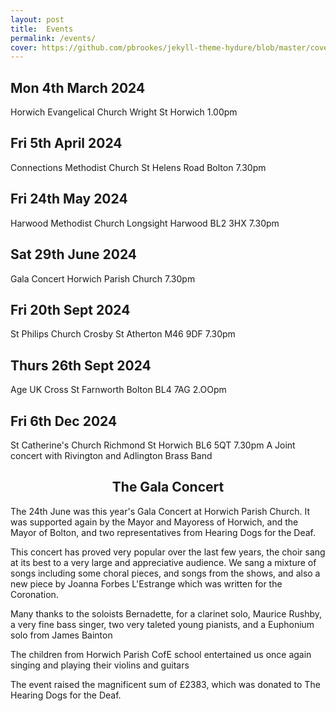 ```yaml
---
layout: post
title:  Events
permalink: /events/
cover: https://github.com/pbrookes/jekyll-theme-hydure/blob/master/cover.jpg?raw=tru
---
```

## Mon 4th March 2024
Horwich Evangelical Church Wright St Horwich 1.00pm

## Fri 5th April 2024
Connections Methodist Church St Helens Road Bolton 7.30pm

## Fri 24th May 2024
Harwood Methodist Church Longsight Harwood BL2 3HX 7.30pm

## Sat 29th June 2024
Gala Concert Horwich Parish Church 7.30pm

## Fri 20th Sept 2024
St Philips Church Crosby St Atherton M46 9DF 7.30pm

## Thurs 26th Sept 2024
Age UK Cross St Farnworth Bolton BL4 7AG 2.OOpm

## Fri 6th Dec 2024
St Catherine's Church Richmond St Horwich BL6 5QT 7.30pm
A Joint concert with Rivington and Adlington Brass Band































 





<h2 style="text-align: center;">The Gala Concert</h2>
The 24th June was this year's Gala Concert at Horwich Parish Church. It was supported again by the Mayor and Mayoress of Horwich, and the Mayor of Bolton, and two representatives from Hearing Dogs for the Deaf. 
  
This concert has proved very popular over the last few years, the choir sang at its best to a very large and appreciative audience. We sang a mixture of songs including some choral pieces, and songs from the shows, and also a new piece by Joanna Forbes L'Estrange which was written for the Coronation.

Many thanks to the soloists  Bernadette, for a clarinet solo, Maurice Rushby, a very fine bass singer, two very taleted young pianists, and a Euphonium solo from James Bainton

The children from Horwich Parish CofE school entertained us once again singing and playing their violins and guitars

The event raised the magnificent sum of £2383, which was donated to The Hearing Dogs for the Deaf.
